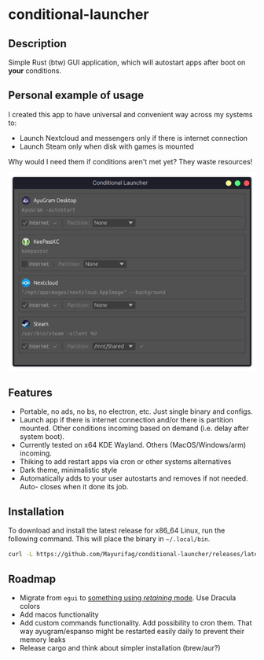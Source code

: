 # conditional-launcher

## Description

Simple Rust (btw) GUI application, which will autostart apps after boot on
**your** conditions.

## Personal example of usage

I created this app to have universal and convenient way across my systems to:

- Launch Nextcloud and messengers only if there is internet connection
- Launch Steam only when disk with games is mounted

Why would I need them if conditions aren't met yet? They waste resources!

![Screenshot](Screenshot.webp)

## Features

- Portable, no ads, no bs, no electron, etc. Just single binary and configs.
- Launch app if there is internet connection and/or there is partition mounted.
  Other conditions incoming based on demand (i.e. delay after system boot).
- Currently tested on x64 KDE Wayland. Others (MacOS/Windows/arm) incoming.
- Thiking to add restart apps via cron or other systems alternatives
- Dark theme, minimalistic style
- Automatically adds to your user autostarts and removes if not needed. Auto-
  closes when it done its job.

## Installation

To download and install the latest release for x86_64 Linux, run the following
command. This will place the binary in `~/.local/bin`.

```bash
curl -L https://github.com/Mayurifag/conditional-launcher/releases/latest/download/conditional-launcher-linux-x86_64 -o ~/.local/bin/conditional-launcher && chmod +x ~/.local/bin/conditional-launcher && ~/.local/bin/conditional-launcher
```

## Roadmap

- Migrate from `egui` to [something using *retaining* mode](https://github.com/emilk/egui?tab=readme-ov-file#why-immediate-mode). Use Dracula colors
- Add macos functionality
- Add custom commands functionality. Add possibility to cron them. That way
  ayugram/espanso might be restarted easily daily to prevent their memory leaks
- Release cargo and think about simpler installation (brew/aur?)

